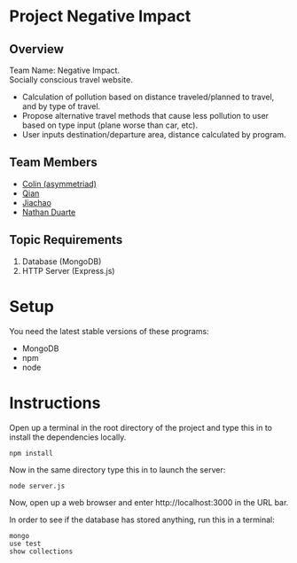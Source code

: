 # Project Negative Impact
## Overview
Team Name: Negative Impact. \
Socially conscious travel website.
* Calculation of pollution based on distance traveled/planned to travel, and by type of travel.
* Propose alternative travel methods that cause less pollution to user based on type input (plane worse than car, etc).
* User inputs destination/departure area, distance calculated by program.
## Team Members
* [Colin (asymmetriad)](team/colin.md)
* [Qian](team/qianwenhu.md)
* [Jiachao](team/Jiachao_Chen.md)
* [Nathan Duarte](team/nathan_duarte.md)
## Topic Requirements
1. Database (MongoDB)
2. HTTP Server (Express.js)

# Setup
You need the latest stable versions of these programs:
* MongoDB
* npm
* node

# Instructions
Open up a terminal in the root directory of the project and 
type this in to install the dependencies locally.

```
npm install
```

Now in the same directory type this in to launch the server:

```
node server.js
```

Now, open up a web browser and enter http://localhost:3000 in the URL bar.

In order to see if the database has stored anything, run this in a terminal:

```
mongo
use test
show collections
```
